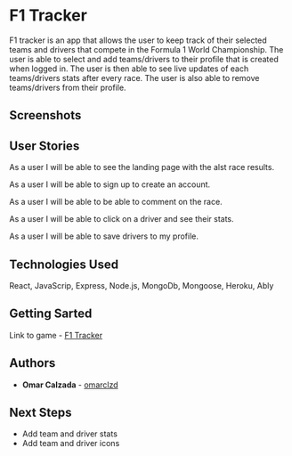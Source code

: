 # F1 Tracker

F1 tracker is an app that allows the user to keep track of their selected teams and drivers that compete in the Formula 1 World Championship. The user is able to select and add teams/drivers to their profile that is created when logged in. The user is then able to see live updates of each teams/drivers stats after every race. The user is also able to remove teams/drivers from their profile.

## Screenshots

## User Stories

As a user I will be able to see the landing page with the alst race results.

As a user I will be able to sign up to create an account.

As a user I will be able to be able to comment on the race.

As a user I will be able to click on a driver and see their stats.

As a user I will be able to save drivers to my profile.

## Technologies Used

React, JavaScrip, Express, Node.js, MongoDb, Mongoose, Heroku, Ably

## Getting Sarted

Link to game - [F1 Tracker](https://dj-styles.herokuapp.com/)

## Authors

- **Omar Calzada** - [omarclzd](https://github.com/omarclzd)

## Next Steps

- Add team and driver stats
- Add team and driver icons
